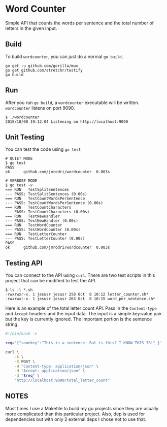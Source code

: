# Word Counter

Simple API that counts the words per sentence and the total number of letters in
the given input.

## Build

To build `wordcounter`, you can just do a normal `go build`.

```
go get -u github.com/gorilla/mux
go get github.com/stretchr/testify
go build
```

## Run

After you run `go build`, a `wordcounter` executable will be written.
`wordcounter` listens on port 9090.

```
$ ./wordcounter
2018/10/08 19:12:04 Listening on http://localhost:9090
```

## Unit Testing

You can test the code using `go test`

```
# QUIET MODE
$ go test
PASS
ok  	github.com/jmrodri/wordcounter	0.003s
```

```
# VERBOSE MODE
$ go test -v
=== RUN   TestSplitSentences
--- PASS: TestSplitSentences (0.00s)
=== RUN   TestCountWordsPerSentence
--- PASS: TestCountWordsPerSentence (0.00s)
=== RUN   TestCountCharacters
--- PASS: TestCountCharacters (0.00s)
=== RUN   TestNewHandler
--- PASS: TestNewHandler (0.00s)
=== RUN   TestWordCounter
--- PASS: TestWordCounter (0.00s)
=== RUN   TestLetterCounter
--- PASS: TestLetterCounter (0.00s)
PASS
ok  	github.com/jmrodri/wordcounter	0.003s
```

## Testing API

You can connect to the API using `curl`. There are two test scripts in this
project that can be modified to test the API.

```
$ ls -l *.sh
-rwxrwxr-x. 1 jesusr jesusr 258 Oct  8 10:12 letter_counter.sh*
-rwxrwxr-x. 1 jesusr jesusr 263 Oct  8 10:15 word_per_sentence.sh*
```

Here is an example of the total letter count API. Pass in the `Content-type` and
`Accept` headers and the input data. The input is a simple key:value pair but
the key is currently ignored. The important portion is the sentence string.

```bash
#!/bin/bash -e

req='{"somekey":"This is a sentence. But is this? I KNOW THIS IS!" }'

curl \
    -k \
    -X POST \
    -H "Content-type: application/json" \
    -H "Accept: application/json" \
    -d "$req" \
    "http://localhost:9090/total_letter_count"
```

## NOTES

Most times I use a Makefile to build my go projects since they are usually more
complicated than this particular project. Also, dep is used for dependencies but
with only 2 external deps I chose not to use that.
